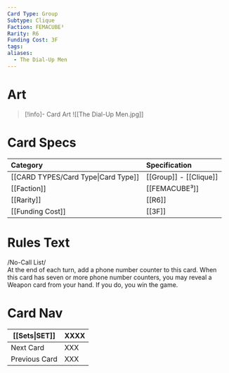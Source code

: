 ```yaml
---
Card Type: Group
Subtype: Clique
Faction: FEMACUBE³
Rarity: R6
Funding Cost: 3F
tags: 
aliases:
  - The Dial-Up Men
---
```

# Art

> [!info]- Card Art
> ![[The Dial-Up Men.jpg]]

# Card Specs

| Category | Specification| 
| :--- | :--- |
| [[CARD TYPES/Card Type\|Card Type]] | [[Group]] - [[Clique]] |  
| [[Faction]] | [[FEMACUBE³]] |  
| [[Rarity]] | [[R6]] |  
| [[Funding Cost]] | [[3F]] | 

# Rules Text  

/No-Call List/  
At the end of each turn, add a phone number counter to this card.
When this card has seven or more phone number counters, you may reveal a Weapon card from your hand. If you do, you win the game.  

# Card Nav

| [[Sets\|SET]]           | XXXX |
| ------------- | ------------------------------ |
| Next Card     | XXX |
| Previous Card | XXX |


